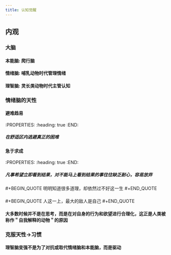 ```yaml
---
title: 认知觉醒
---
```


## 内观

### 大脑
#### 本能脑:  爬行脑
#### 情绪脑:  哺乳动物时代管理情绪
#### 理智脑:  灵长类动物时代主管认知
### 情绪脑的天性
#### 避难趋易
:PROPERTIES:
:heading: true
:END:
##### 在舒适区内逃避真正的困难
#### 急于求成
:PROPERTIES:
:heading: true
:END:
##### 凡事希望立即看到结果，对不能马上看到结果的事往往缺乏耐心，容易放弃
####
#+BEGIN_QUOTE
明明知道很多道理，却依然过不好这一生
#+END_QUOTE
####
#+BEGIN_QUOTE
人这一上，最大的敌人是自己
#+END_QUOTE
#### 大多数时候并不是在思考，而是在对自身的行为和欲望进行合理化，这正是人类被称作＂自我解释的动物＂的原因
### 克服天性->习惯
#### 理智脑变强不是为了对抗或取代情绪脑和本能脑，而是**驱动**
####
